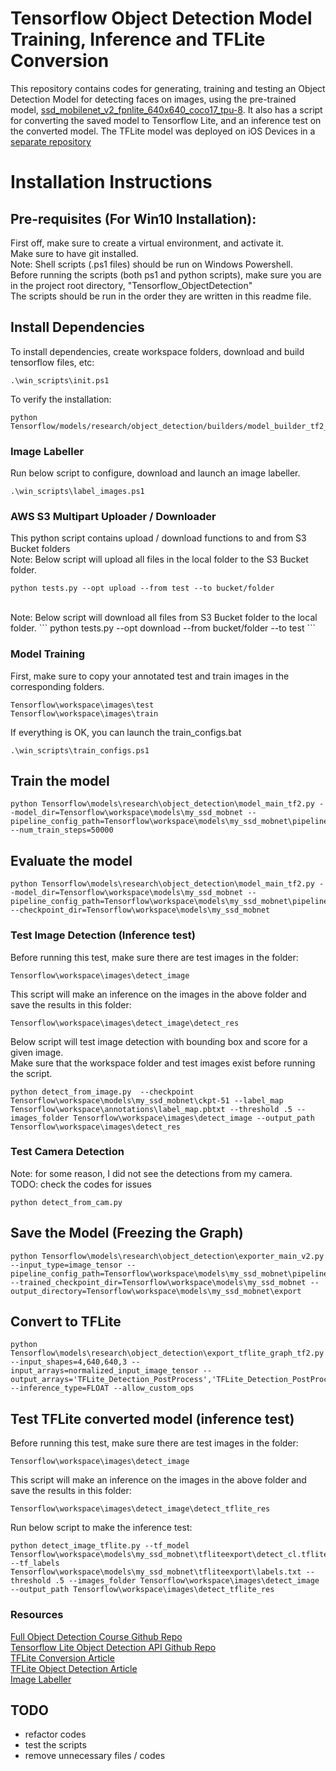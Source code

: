 # Tensorflow Object Detection Model Training, Inference and TFLite Conversion
This repository contains codes for generating, training and testing an Object Detection Model for detecting faces on images, using the pre-trained model, <a href="http://download.tensorflow.org/models/object_detection/tf2/20200711/ssd_mobilenet_v2_fpnlite_640x640_coco17_tpu-8.tar.gz">ssd_mobilenet_v2_fpnlite_640x640_coco17_tpu-8</a>. It also has a script for converting the saved model to Tensorflow Lite, and an inference test on the converted model. The TFLite model was deployed on iOS Devices in a <a href="https://github.com/DiversityDatabaseProject/face_detection_ios">separate repository<a>

# Installation Instructions

## Pre-requisites (For Win10 Installation):
First off, make sure to create a virtual environment, and activate it.<br>
Make sure to have git installed.<br>
Note: Shell scripts (.ps1 files) should be run on Windows Powershell.<br>
Before running the scripts (both ps1 and python scripts), make sure you are in the project root directory, "Tensorflow_ObjectDetection"<br>
The scripts should be run in the order they are written in this readme file.<br>
## Install Dependencies
To install dependencies, create workspace folders, download and build tensorflow files, etc:
```
.\win_scripts\init.ps1
```

To verify the installation:
```
python Tensorflow/models/research/object_detection/builders/model_builder_tf2_test.py
```

### Image Labeller
Run below script to configure, download and launch an image labeller.<br>
```
.\win_scripts\label_images.ps1
```

### AWS S3 Multipart Uploader / Downloader
This python script contains upload / download functions to and from S3 Bucket folders<br>
Note: Below script will upload all files in the local folder to the S3 Bucket folder.
```
python tests.py --opt upload --from test --to bucket/folder
```
<br>
Note: Below script will download all files from S3 Bucket folder to the local folder.
```
python tests.py --opt download --from bucket/folder --to test
```

### Model Training
First, make sure to copy your annotated test and train images in the corresponding folders.<br>
```
Tensorflow\workspace\images\test
Tensorflow\workspace\images\train
```
If everything is OK, you can launch the train_configs.bat
```
.\win_scripts\train_configs.ps1
```

## Train the model
```
python Tensorflow\models\research\object_detection\model_main_tf2.py --model_dir=Tensorflow\workspace\models\my_ssd_mobnet --pipeline_config_path=Tensorflow\workspace\models\my_ssd_mobnet\pipeline.config --num_train_steps=50000
```

## Evaluate the model
```
python Tensorflow\models\research\object_detection\model_main_tf2.py --model_dir=Tensorflow\workspace\models\my_ssd_mobnet --pipeline_config_path=Tensorflow\workspace\models\my_ssd_mobnet\pipeline.config --checkpoint_dir=Tensorflow\workspace\models\my_ssd_mobnet
```

### Test Image Detection (Inference test)
Before running this test, make sure there are test images in the folder:
```
Tensorflow\workspace\images\detect_image
```
This script will make an inference on the images in the above folder and save the results in this folder:
```
Tensorflow\workspace\images\detect_image\detect_res
```
Below script will test image detection with bounding box and score for a given image. <br>
Make sure that the workspace folder and test images exist before running the script.
```
python detect_from_image.py  --checkpoint Tensorflow\workspace\models\my_ssd_mobnet\ckpt-51 --label_map Tensorflow\workspace\annotations\label_map.pbtxt --threshold .5 --images_folder Tensorflow\workspace\images\detect_image --output_path Tensorflow\workspace\images\detect_res
```

### Test Camera Detection
Note: for some reason, I did not see the detections from my camera.<br>
TODO: check the codes for issues
```
python detect_from_cam.py
```

## Save the Model (Freezing the Graph)
```
python Tensorflow\models\research\object_detection\exporter_main_v2.py  --input_type=image_tensor --pipeline_config_path=Tensorflow\workspace\models\my_ssd_mobnet\pipeline.config --trained_checkpoint_dir=Tensorflow\workspace\models\my_ssd_mobnet --output_directory=Tensorflow\workspace\models\my_ssd_mobnet\export
```

## Convert to TFLite
```
python Tensorflow\models\research\object_detection\export_tflite_graph_tf2.py --input_shapes=4,640,640,3 --input_arrays=normalized_input_image_tensor --output_arrays='TFLite_Detection_PostProcess','TFLite_Detection_PostProcess:1','TFLite_Detection_PostProcess:2','TFLite_Detection_PostProcess:3' --inference_type=FLOAT --allow_custom_ops
```

## Test TFLite converted model (inference test)
Before running this test, make sure there are test images in the folder:
```
Tensorflow\workspace\images\detect_image
```
This script will make an inference on the images in the above folder and save the results in this folder:
```
Tensorflow\workspace\images\detect_image\detect_tflite_res
```
Run below script to make the inference test:
```
python detect_image_tflite.py --tf_model Tensorflow\workspace\models\my_ssd_mobnet\tfliteexport\detect_cl.tflite  --tf_labels Tensorflow\workspace\models\my_ssd_mobnet\tfliteexport\labels.txt --threshold .5 --images_folder Tensorflow\workspace\images\detect_image --output_path Tensorflow\workspace\images\detect_tflite_res
```

### Resources
<a href="https://github.com/nicknochnack/TFODCourse">Full Object Detection Course Github Repo</a><br>
<a href="https://github.com/TannerGilbert/Tensorflow-Lite-Object-Detection-with-the-Tensorflow-Object-Detection-API">Tensorflow Lite Object Detection API Github Repo</a><br>
<a href="https://www.tensorflow.org/lite/convert">TFLite Conversion Article</a><br>
<a href="https://www.tensorflow.org/lite/examples/object_detection/overview"> TFLite Object Detection Article</a><br>
<a href="https://github.com/tzutalin/labelImg">Image Labeller</a>

## TODO

- refactor codes
- test the scripts
- remove unnecessary files / codes
